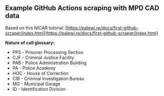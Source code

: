 ## Example GitHub Actions scraping with MPD CAD data 

Based on this NICAR tutorial: [https://palewi.re/docs/first-github-scraper/index.html](https://palewi.re/docs/first-github-scraper/index.html)

**Nature of call glossary:**

+ PPS - Prisoner Processing Section
+ CJF - Criminal Justice Facility
+ PAB - Police Administration Building
+ PA - Police Academy
+ HOC - House of Correction
+ CIB - Criminal Investigation Bureau
+ MG - Municipal Garage
+ ID - Identification Division